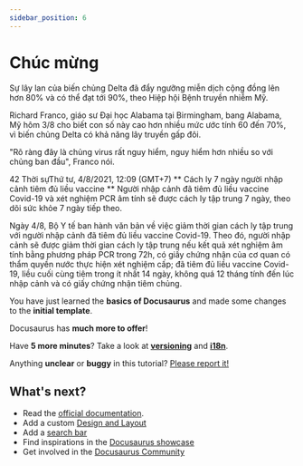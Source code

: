 ```yaml
---
sidebar_position: 6
---
```


# Chúc mừng

Sự lây lan của biến chủng Delta đã đẩy ngưỡng miễn dịch cộng đồng lên hơn 80% và có thể đạt tới 90%, theo Hiệp hội Bệnh truyền nhiễm Mỹ.

Richard Franco, giáo sư Đại học Alabama tại Birmingham, bang Alabama, Mỹ hôm 3/8 cho biết con số này cao hơn nhiều mức ước tính 60 đến 70%, vì biến chủng Delta có khả năng lây truyền gấp đôi.

"Rõ ràng đây là chủng virus rất nguy hiểm, nguy hiểm hơn nhiều so với chủng ban đầu", Franco nói.



42
Thời sựThứ tư, 4/8/2021, 12:09 (GMT+7)
** Cách ly 7 ngày người nhập cảnh tiêm đủ liều vaccine **
Người nhập cảnh đã tiêm đủ liều vaccine Covid-19 và xét nghiệm PCR âm tính sẽ được cách ly tập trung 7 ngày, theo dõi sức khỏe 7 ngày tiếp theo.

Ngày 4/8, Bộ Y tế ban hành văn bản về việc giảm thời gian cách ly tập trung với người nhập cảnh đã tiêm đủ liều vaccine Covid-19. Theo đó, người nhập cảnh sẽ được giảm thời gian cách ly tập trung nếu kết quả xét nghiệm âm tính bằng phương pháp PCR trong 72h, có giấy chứng nhận của cơ quan có thẩm quyền nước thực hiện xét nghiệm cấp; đã tiêm đủ liều vaccine Covid-19, liều cuối cùng tiêm trong ít nhất 14 ngày, không quá 12 tháng tính đến lúc nhập cảnh và có giấy chứng nhận tiêm chủng.


You have just learned the **basics of Docusaurus** and made some changes to the **initial template**.

Docusaurus has **much more to offer**!

Have **5 more minutes**? Take a look at **[versioning](../tutorial-extras/manage-docs-versions.md)** and **[i18n](../tutorial-extras/translate-your-site.md)**.

Anything **unclear** or **buggy** in this tutorial? [Please report it!](https://github.com/facebook/docusaurus/discussions/4610)

## What's next?

- Read the [official documentation](https://docusaurus.io/).
- Add a custom [Design and Layout](https://docusaurus.io/docs/styling-layout)
- Add a [search bar](https://docusaurus.io/docs/search)
- Find inspirations in the [Docusaurus showcase](https://docusaurus.io/showcase)
- Get involved in the [Docusaurus Community](https://docusaurus.io/community/support)
